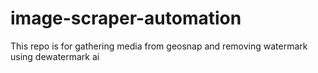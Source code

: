 # image-scraper-automation
This repo is for gathering media from geosnap and removing watermark using dewatermark ai
